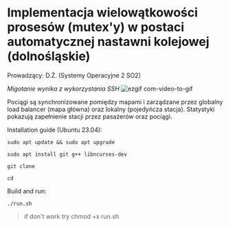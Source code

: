 # Implementacja wielowątkowości prosesów (mutex'y) w postaci automatycznej nastawni kolejowej (dolnośląskie)
Prowadzący: D.Ż. (Systemy Operacyjne 2 SO2)

*Migotanie wynika z wykorzystania SSH*
![ezgif com-video-to-gif](https://github.com/craksys/Tory_SO2P/assets/53128417/03b6f8a2-909b-4ae4-a8aa-ca46583511e8)

Pociągi są synchronizowane pomiędzy mapami i zarządzane przez globalny load balancer (mapa główna) oraz lokalny (pojedyńcza stacja).
Statystyki pokazują zapełnienie stacji przez pasażerów oraz pociągi.

Installation guide (Ubuntu 23.04):

`sudo apt update && sudo apt upgrade`

`sudo apt install git g++ libncurses-dev`

`git clone `

`cd `

Build and run:

`./run.sh`

> if don't work try chmod +x run.sh
